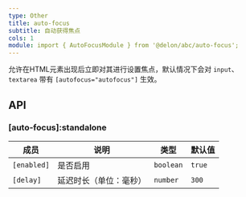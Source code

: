 ```yaml
---
type: Other
title: auto-focus
subtitle: 自动获得焦点
cols: 1
module: import { AutoFocusModule } from '@delon/abc/auto-focus';
---
```


允许在HTML元素出现后立即对其进行设置焦点，默认情况下会对 `input`、`textarea` 带有 `[autofocus="autofocus"]` 生效。

## API

### [auto-focus]:standalone

| 成员 | 说明 | 类型 | 默认值 |
|----|----|----|-----|
| `[enabled]` | 是否启用 | `boolean` | `true` |
| `[delay]` | 延迟时长（单位：毫秒） | `number` | `300` |
